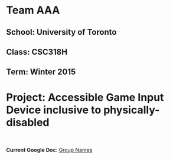 # Team AAA
## School: University of Toronto
## Class: CSC318H
## Term: Winter 2015

# Project: Accessible Game Input Device inclusive to physically-disabled

<br />

**Current Google Doc**: [Group Names](https://docs.google.com/document/d/12QtA_2irA1YYPECsYLBTM4YJU8vNReoQrqkdg5E0Aqg/edit)

